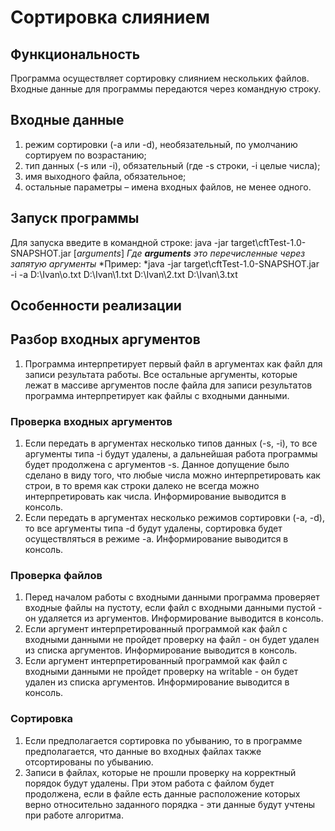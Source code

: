 # Сортировка слиянием #

## Функциональность ##
Программа осуществляет сортировку слиянием нескольких файлов. Входные данные для программы передаются через командную строку.

## Входные данные ##
1. режим сортировки (-a или -d), необязательный, по умолчанию сортируем по возрастанию;
2. тип данных (-s или -i), обязательный (где -s строки, -i целые числа);
3. имя выходного файла, обязательное;
4. остальные параметры – имена входных файлов, не менее одного.

## Запуск программы ##
Для запуска введите в командной строке: java -jar target\cftTest-1.0-SNAPSHOT.jar [*arguments*] *Где **arguments** это перечисленные через запятую аргументы*
*Пример: *java -jar target\cftTest-1.0-SNAPSHOT.jar -i -a D:\Ivan\o.txt D:\\Ivan\\1.txt D:\\Ivan\\2.txt D:\\Ivan\\3.txt

## Особенности реализации ##

## Разбор входных аргументов ##
1. Программа интерпретирует первый файл в аргументах как файл для записи результата работы. Все остальные аргументы, которые лежат в массиве аргументов после файла для записи результатов программа интерпретирует как файлы с входными данными.   

### Проверка входных аргументов ###
1. Если передать в аргументах несколько типов данных (-s, -i), то все аргументы типа -i будут удалены, а дальнейшая работа программы будет продолжена с аргументов -s. Данное допущение было сделано в виду того, что любые числа можно интерпретировать как строи, в то время как строки далеко не всегда можно интерпретировать как числа. Информирование выводится в консоль.
2. Если передать в аргументах несколько режимов сортировки (-a, -d), то все аргументы типа -d будут удалены, сортировка будет осуществляться в режиме -a. Информирование выводится в консоль. 

### Проверка файлов ###
1. Перед началом работы с входными данными программа проверяет входные файлы на пустоту, если файл с входными данными пустой - он удаляется из аргументов. Информирование выводится в консоль.
2. Если аргумент интерпретированный программой как файл с входными данными не пройдет проверку на файл - он будет удален из списка аргументов. Информирование выводится в консоль.
3. Если аргумент интерпретированный программой как файл с входными данными не пройдет проверку на writable - он будет удален из списка аргументов. Информирование выводится в консоль.

### Сортировка ###
1. Если предполагается сортировка по убыванию, то в программе предполагается, что данные во входных файлах также отсортированы по убыванию. 
2. Записи в файлах, которые не прошли проверку на корректный порядок будут удалены. При этом работа с файлом будет продолжена, если в файле есть данные расположение которых верно относительно заданного порядка - эти данные будут учтены при работе алгоритма.
